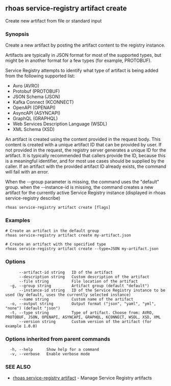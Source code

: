 ## rhoas service-registry artifact create

Create new artifact from file or standard input

### Synopsis

Create a new artifact by posting the artifact content to the registry instance.

Artifacts are typically in JSON format for most of the supported types, but might be in another format for a few types (for example, PROTOBUF).

Service Registry attempts to identify what type of artifact is being added from the following supported list:

* Avro (AVRO)
* Protobuf (PROTOBUF)
* JSON Schema (JSON)
* Kafka Connect (KCONNECT)
* OpenAPI (OPENAPI)
* AsyncAPI (ASYNCAPI)
* GraphQL (GRAPHQL)
* Web Services Description Language (WSDL)
* XML Schema (XSD)

An artifact is created using the content provided in the request body.
This content is created with a unique artifact ID that can be provided by user.
If not provided in the request, the registry server generates a unique ID for the artifact.
It is typically recommended that callers provide the ID, because this is a meaningful identifier, and for most use cases should be supplied by the caller.
If an artifact with the provided artifact ID already exists, the command will fail with an error.

When the --group parameter is missing, the command uses the "default" group.
when the --instance-id is missing, the command creates a new artifact for the currently active Service Registry instance (displayed in rhoas service-registry describe)


```
rhoas service-registry artifact create [flags]
```

### Examples

```
# Create an artifact in the default group
rhoas service-registry artifact create my-artifact.json

# Create an artifact with the specified type
rhoas service-registry artifact create --type=JSON my-artifact.json

```

### Options

```
      --artifact-id string   ID of the artifact
      --description string   Custom description of the artifact
      --file string          File location of the artifact
  -g, --group string         Artifact group (default "default")
      --instance-id string   ID of the Service Registry instance to be used (by default, uses the currently selected instance)
      --name string          Custom name of the artifact
  -o, --output string        Output format ("json", "yaml", "yml", "none") (default "json")
  -t, --type string          Type of artifact. Choose from: AVRO, PROTOBUF, JSON, OPENAPI, ASYNCAPI, GRAPHQL, KCONNECT, WSDL, XSD, XML
      --version string       Custom version of the artifact (for example 1.0.0)
```

### Options inherited from parent commands

```
  -h, --help      Show help for a command
  -v, --verbose   Enable verbose mode
```

### SEE ALSO

* [rhoas service-registry artifact](rhoas_service-registry_artifact.md)	 - Manage Service Registry artifacts

